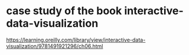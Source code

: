 # case study of the book interactive-data-visualization

https://learning.oreilly.com/library/view/interactive-data-visualization/9781491921296/ch06.html